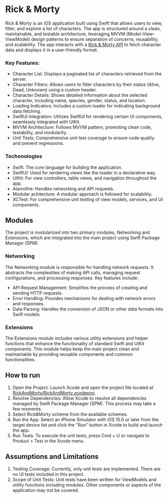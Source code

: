 # Rick & Morty
Rick & Morty is an iOS application built using Swift that allows users to view, filter, and explore a list of characters. The app is structured around a clean, maintainable, and testable architecture, leveraging MVVM (Model-View-ViewModel) design patterns to ensure separation of concerns, reusability, and scalability. The app interacts with a [Rick & Morty API](https://rickandmortyapi.com/documentation/) to fetch character data and displays it in a user-friendly format.

### Key Features:
- Character List: Displays a paginated list of characters retrieved from the server.
- Character Filters: Allows users to filter characters by their status (Alive, Dead, Unknown) using a custom header.
- Character Details: Shows detailed information about the selected character, including name, species, gender, status, and location.
- Loading Indicators: Includes a custom loader for indicating background data fetching.
- SwiftUI Integration: Utilizes SwiftUI for rendering certain UI components, seamlessly integrated with UIKit.
- MVVM Architecture: Follows MVVM pattern, promoting clean code, testability, and modularity.
- Unit Tests: Comprehensive unit test coverage to ensure code quality and prevent regressions.

### Techonologies
- Swift: The core language for building the application.
- SwiftUI: Used for rendering views like the loader in a declarative way.
- UIKit: For view controllers, table views, and navigation throughout the app.
- Alamofire: Handles networking and API requests.
- Modular achitecture: A modular approach is followed for scalability.
- XCTest: For comprehensive unit testing of view models, services, and UI components.

## Modules
The project is modularized into two primary modules, Networking and Extensions, which are integrated into the main project using Swift Package Manager (SPM).

### Networking
The Networking module is responsible for handling network requests. It abstracts the complexities of making API calls, managing request configurations, and processing responses. Key features include:

- API Request Management: Simplifies the process of creating and sending HTTP requests.
- Error Handling: Provides mechanisms for dealing with network errors and responses.
- Data Parsing: Handles the conversion of JSON or other data formats into Swift models.

### Extensions
The Extensions module includes various utility extensions and helper functions that enhance the functionality of standard Swift and UIKit components. This module helps keep the main project clean and maintainable by providing reusable components and common functionalities.

## How to run
1. Open the Project: Launch Xcode and open the project file located at [RickAndMorty/RickAndMorty.xcodeproj](RickAndMorty/RickAndMorty.xcodeproj).
2. Resolve Dependencies: Allow Xcode to resolve all dependencies managed by Swift Package Manager (SPM). This process may take a few moments.
3. Select Rick&Morty scheme from the available schemes.
4. Run the App: Select an iPhone Simulator with iOS 15.0 or later from the target device list and click the "Run" button in Xcode to build and launch the app.
5. Run Tests: To execute the unit tests, press Cmd + U or navigate to Product > Test in the Xcode menu.

## Assumptions and Limitations
1. Testing Coverage: Currently, only unit tests are implemented. There are no UI tests included in this project.
2. Scope of Unit Tests: Unit tests have been written for ViewModels and utility functions including modules. Other components or aspects of the application may not be covered.
